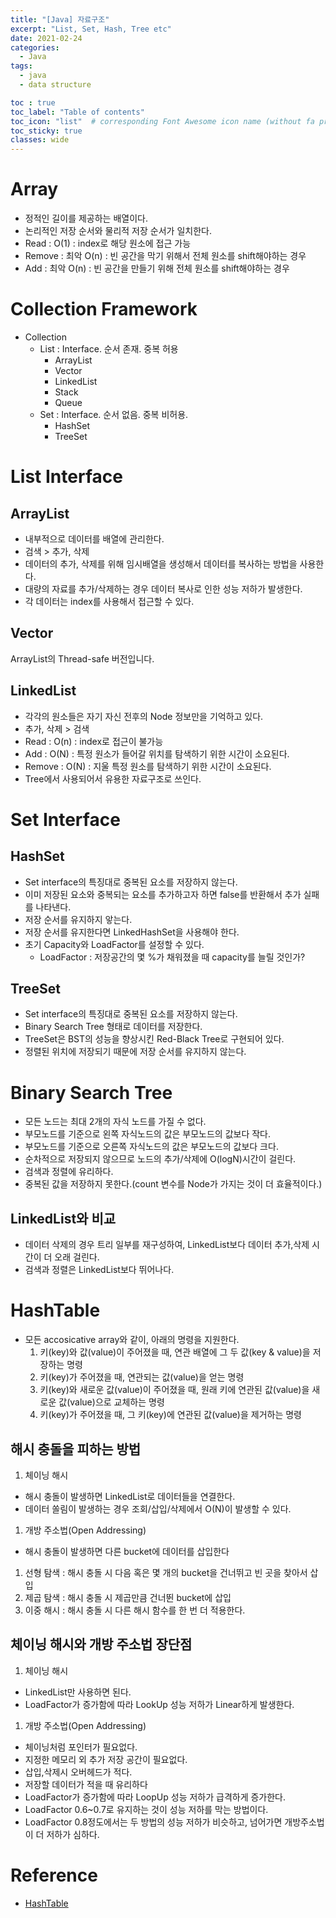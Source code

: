 ```yaml
---
title: "[Java] 자료구조"
excerpt: "List, Set, Hash, Tree etc"
date: 2021-02-24
categories:
  - Java
tags:
  - java
  - data structure

toc : true
toc_label: "Table of contents"
toc_icon: "list"  # corresponding Font Awesome icon name (without fa prefix)
toc_sticky: true
classes: wide
---
```


# Array

- 정적인 길이를 제공하는 배열이다. 
- 논리적인 저장 순서와 물리적 저장 순서가 일치한다.
- Read : O(1) : index로 해당 원소에 접근 가능
- Remove : 최악 O(n) : 빈 공간을 막기 위해서 전체 원소를 shift해야하는 경우
- Add : 최악 O(n) : 빈 공간을 만들기 위해 전체 원소를 shift해야하는 경우

# Collection Framework

- Collection
  - List : Interface. 순서 존재. 중복 허용
    - ArrayList
    - Vector
    - LinkedList
    - Stack
    - Queue
  - Set : Interface. 순서 없음. 중복 비허용.
    - HashSet
    - TreeSet

# List Interface

## ArrayList

- 내부적으로 데이터를 배열에 관리한다.
- 검색 > 추가, 삭제
- 데이터의 추가, 삭제를 위해 임시배열을 생성해서 데이터를 복사하는 방법을 사용한다.
- 대량의 자료를 추가/삭제하는 경우 데이터 복사로 인한 성능 저하가 발생한다.
- 각 데이터는 index를 사용해서 접근할 수 있다.

## Vector

ArrayList의 Thread-safe 버전입니다.

## LinkedList

- 각각의 원소들은 자기 자신 전후의 Node 정보만을 기억하고 있다.
- 추가, 삭제 > 검색
- Read : O(n) : index로 접근이 불가능
- Add : O(N) : 특정 원소가 들어갈 위치를 탐색하기 위한 시간이 소요된다. 
- Remove : O(N) : 지울 특정 원소를 탐색하기 위한 시간이 소요된다. 
- Tree에서 사용되어서 유용한 자료구조로 쓰인다.

# Set Interface

## HashSet

- Set interface의 특징대로 중복된 요소를 저장하지 않는다.
- 이미 저장된 요소와 중복되는 요소를 추가하고자 하면 false를 반환해서 추가 실패를 나타낸다.
- 저장 순서를 유지하지 앟는다.
- 저장 순서를 유지한다면 LinkedHashSet을 사용해야 한다. 
- 초기 Capacity와 LoadFactor를 설정할 수 있다.  
  -  LoadFactor : 저장공간의 몇 %가 채워졌을 때 capacity를 늘릴 것인가? 

## TreeSet

- Set interface의 특징대로 중복된 요소를 저장하지 않는다.
- Binary Search Tree 형태로 데이터를 저장한다.
- TreeSet은 BST의 성능을 향상시킨 Red-Black Tree로 구현되어 있다.
- 정렬된 위치에 저장되기 때문에 저장 순서를 유지하지 않는다.


# Binary Search Tree

- 모든 노드는 최대 2개의 자식 노드를 가질 수 없다.
- 부모노드를 기준으로 왼쪽 자식노드의 값은 부모노드의 값보다 작다.
- 부모노드를 기준으로 오른쪽 자식노드의 값은 부모노드의 값보다 크다.
- 순차적으로 저장되지 않으므로 노드의 추가/삭제에 O(logN)시간이 걸린다.
- 검색과 정렬에 유리하다.
- 중복된 값을 저장하지 못한다.(count 변수를 Node가 가지는 것이 더 효율적이다.)

## LinkedList와 비교

- 데이터 삭제의 경우 트리 일부를 재구성하여, LinkedList보다 데이터 추가,삭제 시간이 더 오래 걸린다.
- 검색과 정렬은 LinkedList보다 뛰어나다.

# HashTable

- 모든 accosicative array와 같이, 아래의 명령을 지원한다.
  1. 키(key)와 값(value)이 주어졌을 때, 연관 배열에 그 두 값(key & value)을 저장하는 명령
  1. 키(key)가 주어졌을 때, 연관되는 값(value)을 얻는 명령
  1. 키(key)와 새로운 값(value)이 주어졌을 때, 원래 키에 연관된 값(value)을 새로운 값(value)으로 교체하는 명령
  1. 키(key)가 주어졌을 때, 그 키(key)에 연관된 값(value)을 제거하는 명령

## 해시 충돌을 피하는 방법

1. 체이닝 해시
  - 해시 충돌이 발생하면 LinkedList로 데이터들을 연결한다.
  - 데이터 쏠림이 발생하는 경우 조회/삽입/삭제에서 O(N)이 발생할 수 있다.
1. 개방 주소법(Open Addressing)
  - 해시 충돌이 발생하면 다른 bucket에 데이터를 삽입한다
  1. 선형 탐색 : 해시 충돌 시 다음 혹은 몇 개의 bucket을 건너뛰고 빈 곳을 찾아서 삽입
  1. 제곱 탐색 : 해시 충돌 시 제곱만큼 건너뛴 bucket에 삽입
  1. 이중 해시 : 해시 충돌 시 다른 해시 함수를 한 번 더 적용한다.

## 체이닝 해시와 개방 주소법 장단점

1. 체이닝 해시
  - LinkedList만 사용하면 된다.
  - LoadFactor가 증가함에 따라 LookUp 성능 저하가 Linear하게 발생한다.
1. 개방 주소법(Open Addressing)
  - 체이닝처럼 포인터가 필요없다.
  - 지정한 메모리 외 추가 저장 공간이 필요없다.
  - 삽입,삭제시 오버헤드가 적다.
  - 저장할 데이터가 적을 때 유리하다
  - LoadFactor가 증가함에 따라 LoopUp 성능 저하가 급격하게 증가한다.
- LoadFactor 0.6~0.7로 유지하는 것이 성능 저하를 막는 방법이다.
- LoadFactor 0.8정도에서는 두 방법의 성능 저하가 비슷하고, 넘어가면 개방주소법이 더 저하가 심하다.

# Reference

- [HashTable](https://velog.io/@cyranocoding/Hash-Hashing-Hash-Table%ED%95%B4%EC%8B%9C-%ED%95%B4%EC%8B%B1-%ED%95%B4%EC%8B%9C%ED%85%8C%EC%9D%B4%EB%B8%94-%EC%9E%90%EB%A3%8C%EA%B5%AC%EC%A1%B0%EC%9D%98-%EC%9D%B4%ED%95%B4-6ijyonph6o#%ED%95%B4%EC%8B%9C-%ED%85%8C%EC%9D%B4%EB%B8%94hash-table)

 



